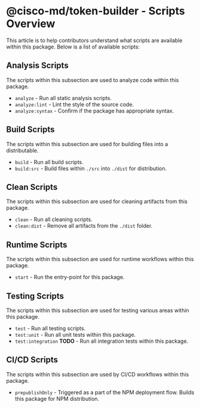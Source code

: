 # @cisco-md/token-builder - Scripts Overview

This article is to help contributors understand what scripts are available within this package. Below is a list of available scripts:

## Analysis Scripts

The scripts within this subsection are used to analyze code within this package.

* `analyze` - Run all static analysis scripts.
* `analyze:lint` - Lint the style of the source code.
* `analyze:syntax` - Confirm if the package has appropriate syntax.

## Build Scripts

The scripts within this subsection are used for building files into a distributable.

* `build` - Run all build scripts.
* `build:src` - Build files within `./src` into `./dist` for distribution.

## Clean Scripts

The scripts within this subsection are used for cleaning artifacts from this package.

* `clean` - Run all cleaning scripts.
* `clean:dist` - Remove all artifacts from the `./dist` folder.

## Runtime Scripts

The scripts within this subsection are used for runtime workflows within this package.

* `start` - Run the entry-point for this package.

## Testing Scripts

The scripts within this subsection are used for testing various areas within this package.

* `test` - Run all testing scripts.
* `test:unit` - Run all unit tests within this package.
* `test:integration` **TODO** - Run all integration tests within this package.

## CI/CD Scripts

The scripts within this subsection are used by CI/CD workflows within this package.

* `prepublishOnly` - Triggered as a part of the NPM deployment flow. Builds this package for NPM distribution.
